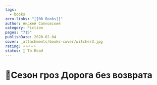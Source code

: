 ```yaml
---
tags:
  - books
zero-links: "[[00 Books]]"
author: Анджей Сапковский
category: Fiction
pages: "715"
publishDate: 2020-02-04
cover: _attachments/books-cover/witcher3.jpg
rating: ⭐⭐⭐⭐⭐
status: 🔷 To Read
---
```

# 📔Сезон гроз Дорога без возврата
